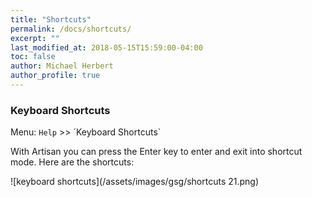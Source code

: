 ```yaml
---
title: "Shortcuts"
permalink: /docs/shortcuts/
excerpt: ""
last_modified_at: 2018-05-15T15:59:00-04:00
toc: false
author: Michael Herbert
author_profile: true
---
```


### Keyboard Shortcuts

Menu: `Help` >> ´Keyboard Shortcuts`

With Artisan you can press the Enter key to enter and exit into shortcut mode.  Here are the shortcuts:


![keyboard shortcuts](/assets/images/gsg/shortcuts 21.png)
